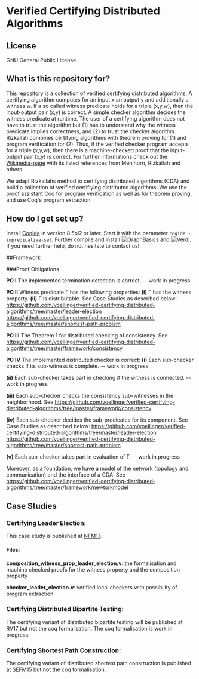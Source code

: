 # Verified Certifying Distributed Algorithms

## License
GNU General Public License

## What is this repository for?

This repository is a collection of verified certifying distributed 
algorithms. A certifying algorithm computes for an input x an output y and 
additionally a witness w. If a so called witness predicate holds for a
triple (x,y,w), then the input-output pair (x,y) is correct. 
A simple checker algorithm decides the witness predicate at runtime.
The user of a certifying algorithm does not have to trust the algorithm but 
(1) has to understand why the witness predicate implies correctness, and
(2) to trust the checker algorithm. 
Rizkallah combines certifying algorithms with theorem proving for (1) and
program verification for (2). Thus, if the verified checker program
accepts for a triple (x,y,w), then there is a machine-checked proof that the
input-output pair (x,y) is correct.
For further informations check out the [Wikipedia-page](https://en.wikipedia.org/wiki/Certifying_algorithm) 
with its listed references from Mehlhorn, Rizkallah and others.

We adapt Rizkallahs method to certifying distributed algorithms (CDA) and build a
collection of verified certifiying distributed algorithms.
We use the proof assistant Coq for program verification as well as for
theorem proving, and use Coq's program extraction.


## How do I get set up?

Install [Coqide](https://coq.inria.fr/download) in version 8.5pl2 or 
later. Start it with the parameter `coqide -impredicative-set`. Further 
compile and install ![GraphBasics](https://github.com/coq-contribs/graph-basics) and ![Verdi](http://verdi.uwplse.org/). If you need further help, do not hesitate to contact us!


##Framework

###Proof Obligations

**PO I**
The implemented termination detection is correct.
 -- work in progress

**PO II**
Witness predicate Γ has the following properties:
**(i)** Γ has the witness property.
**(ii)** Γ is distributable.
See Case Studies as described below:
https://github.com/voellinger/verified-certifying-distributed-algorithms/tree/master/leader-election
https://github.com/voellinger/verified-certifying-distributed-algorithms/tree/master/shortest-path-problem


**PO III** The Theorem 1 for distributed checking of consistency.
See https://github.com/voellinger/verified-certifying-distributed-algorithms/tree/master/framework/consistency


**PO IV** The implemented distributed checker is correct:
**(i)** Each sub-checker checks if its sub-witness is complete.
-- work in progress

**(ii)** Each sub-checker takes part in checking if the witness is connected.
-- work in progress


**(iii)** Each sub-checker checks the consistency sub-witnesses in the 
neighborhood.
See https://github.com/voellinger/verified-certifying-distributed-algorithms/tree/master/framework/consistency

**(iv)** Each sub-checker decides the sub-predicates for its component.
See Case Studies as described below:
https://github.com/voellinger/verified-certifying-distributed-algorithms/tree/master/leader-election
https://github.com/voellinger/verified-certifying-distributed-algorithms/tree/master/shortest-path-problem

**(v)** Each sub-checker takes part in evaluation of Γ.
-- work in progress

Moreover, as a foundation, we have a model of the network (topology and communication) and the interface of a
CDA.
See https://github.com/voellinger/verified-certifying-distributed-algorithms/tree/master/framework/newtorkmodel


## Case Studies

### Certifying Leader Election:
This case study is published at [NFM17](https://link.springer.com/chapter/10.1007%2F978-3-319-57288-8_27).

#### Files:

**composition_witness_prop_leader_election.v**:
the formalisation and machine checked proofs for the witness property and the
composition property

**checker_leader_election.v**:
verified local checkers with possibility of program extraction


### Certifying Distributed Bipartite Testing:
The certifying variant of distributed bipartite testing will be 
published at RV17 but not the coq formalisation.
The coq formalisation is work in progress.


### Certifying Shortest Path Construction:
The certifying variant of distributed shortest path construction is
published at [SEFM15](https://link.springer.com/chapter/10.1007%2F978-3-319-22969-0_14) but not the coq formalisation.


